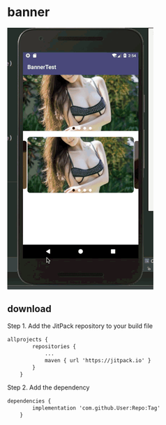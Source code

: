 # banner

![](https://github.com/liugongce/banner/blob/master/banner.gif)

## download

Step 1. Add the JitPack repository to your build file 

```
allprojects {
		repositories {
			...
			maven { url 'https://jitpack.io' }
		}
	}
```
Step 2. Add the dependency

```
dependencies {
		implementation 'com.github.User:Repo:Tag'
	}
```
